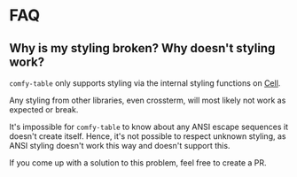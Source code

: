 # FAQ

## Why is my styling broken? Why doesn't styling work?

`comfy-table` only supports styling via the internal styling functions on [Cell](https://docs.rs/comfy-table/5.0.0/comfy_table/struct.Cell.html#method.fg).

Any styling from other libraries, even crossterm, will most likely not work as expected or break.

It's impossible for `comfy-table` to know about any ANSI escape sequences it doesn't create itself.
Hence, it's not possible to respect unknown styling, as ANSI styling doesn't work this way and doesn't support this.

If you come up with a solution to this problem, feel free to create a PR.
